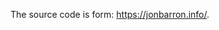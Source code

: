 <!--
 * @Author: likecanyon 1174578375@qq.com
 * @Date: 2024-11-17 11:08:04
 * @LastEditors: likecanyon 1174578375@qq.com
 * @LastEditTime: 2024-11-18 22:45:07
 * @FilePath: \likecanyon.github.io\README.md
 * @Description: 这是默认设置,请设置`customMade`, 打开koroFileHeader查看配置 进行设置: https://github.com/OBKoro1/koro1FileHeader/wiki/%E9%85%8D%E7%BD%AE
-->
The source code is form: https://jonbarron.info/.
